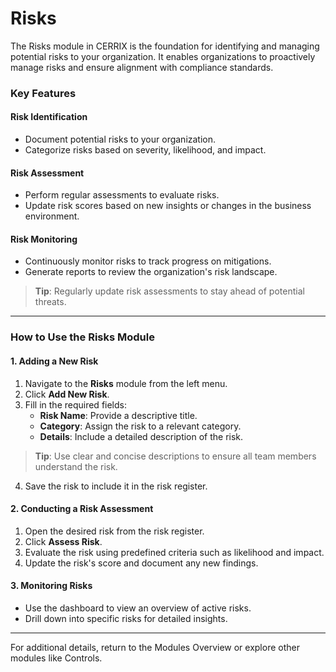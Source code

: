 # Risks

The Risks module in CERRIX is the foundation for identifying and managing potential risks to your organization. It enables organizations to proactively manage risks and ensure alignment with compliance standards.

### Key Features

#### Risk Identification

* Document potential risks to your organization.
* Categorize risks based on severity, likelihood, and impact.

#### Risk Assessment

* Perform regular assessments to evaluate risks.
* Update risk scores based on new insights or changes in the business environment.

#### Risk Monitoring

* Continuously monitor risks to track progress on mitigations.
* Generate reports to review the organization's risk landscape.

> **Tip**: Regularly update risk assessments to stay ahead of potential threats.

***

### How to Use the Risks Module

#### 1. Adding a New Risk

1. Navigate to the **Risks** module from the left menu.
2. Click **Add New Risk**.
3. Fill in the required fields:
   * **Risk Name**: Provide a descriptive title.
   * **Category**: Assign the risk to a relevant category.
   * **Details**: Include a detailed description of the risk.

> **Tip**: Use clear and concise descriptions to ensure all team members understand the risk.

4. Save the risk to include it in the risk register.

#### 2. Conducting a Risk Assessment

1. Open the desired risk from the risk register.
2. Click **Assess Risk**.
3. Evaluate the risk using predefined criteria such as likelihood and impact.
4. Update the risk's score and document any new findings.

#### 3. Monitoring Risks

* Use the dashboard to view an overview of active risks.
* Drill down into specific risks for detailed insights.

***

For additional details, return to the Modules Overview or explore other modules like Controls.
